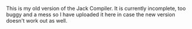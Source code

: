 This is my old version of the Jack Compiler. It is currently incomplete, too buggy and a mess so I have uploaded it here in case the new version doesn't work out as well.
